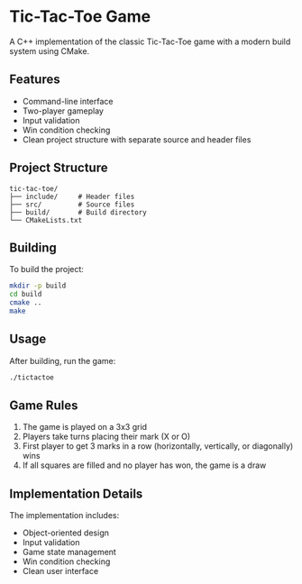 # Tic-Tac-Toe Game

A C++ implementation of the classic Tic-Tac-Toe game with a modern build system using CMake.

## Features

- Command-line interface
- Two-player gameplay
- Input validation
- Win condition checking
- Clean project structure with separate source and header files

## Project Structure

```
tic-tac-toe/
├── include/     # Header files
├── src/         # Source files
├── build/       # Build directory
└── CMakeLists.txt
```

## Building

To build the project:

```bash
mkdir -p build
cd build
cmake ..
make
```

## Usage

After building, run the game:

```bash
./tictactoe
```

## Game Rules

1. The game is played on a 3x3 grid
2. Players take turns placing their mark (X or O)
3. First player to get 3 marks in a row (horizontally, vertically, or diagonally) wins
4. If all squares are filled and no player has won, the game is a draw

## Implementation Details

The implementation includes:
- Object-oriented design
- Input validation
- Game state management
- Win condition checking
- Clean user interface 